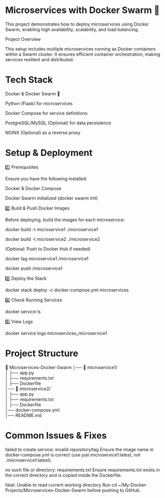 # Microservices with Docker Swarm 🚀

This project demonstrates how to deploy microservices using Docker Swarm, enabling high availability, scalability, and load balancing.

Project Overview

This setup includes multiple microservices running as Docker containers within a Swarm cluster. It ensures efficient container orchestration, making services resilient and distributed.

# Tech Stack

Docker & Docker Swarm 🐳

Python (Flask) for microservices

Docker Compose for service definitions

PostgreSQL/MySQL (Optional) for data persistence

NGINX (Optional) as a reverse proxy

# Setup & Deployment

1️⃣ Prerequisites

Ensure you have the following installed:

Docker & Docker Compose

Docker Swarm initialized (docker swarm init)

2️⃣ Build & Push Docker Images

Before deploying, build the images for each microservice:

docker build -t microservice1 ./microservice1

docker build -t microservice2 ./microservice2

(Optional: Push to Docker Hub if needed)

docker tag microservice1 <your-dockerhub-username>/microservice1

docker push <your-dockerhub-username>/microservice1

3️⃣ Deploy the Stack

docker stack deploy -c docker-compose.yml microservices

4️⃣ Check Running Services

docker service ls

5️⃣ View Logs

docker service logs microservices_microservice1

# Project Structure

📂 Microservices-Docker-Swarm
│── 📂 microservice1/  
│   ├── app.py  
│   ├── requirements.txt  
│   ├── Dockerfile  
│── 📂 microservice2/  
│   ├── app.py  
│   ├── requirements.txt  
│   ├── Dockerfile  
│── docker-compose.yml  
│── README.md  

# Common Issues & Fixes

failed to create service: invalid repository/tag	Ensure the image name in docker-compose.yml is correct (use just microservice1:latest, not ./microservice1:latest).

no such file or directory: requirements.txt	Ensure requirements.txt exists in the correct directory and is copied inside the Dockerfile.

fatal: Unable to read current working directory	Run cd ~/My-Docker-Projects/Microservices-Docker-Swarm before pushing to GitHub.
